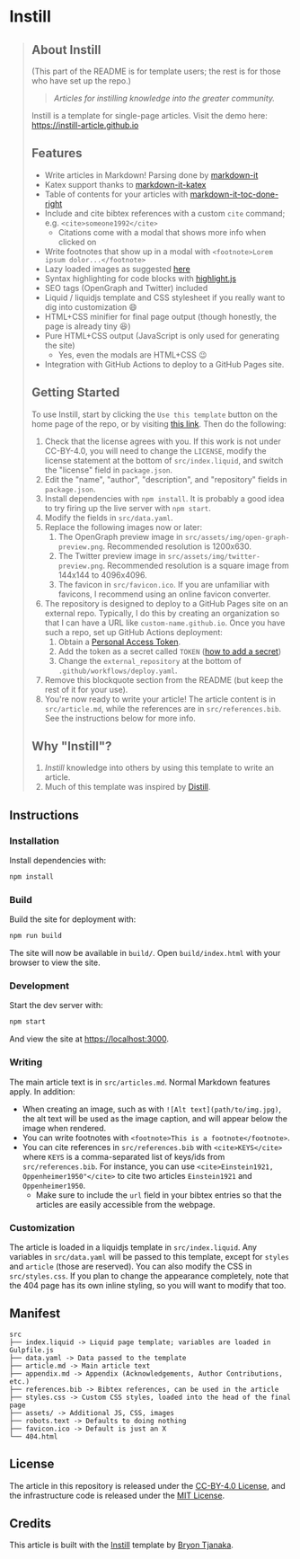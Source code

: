 # Instill

> ## About Instill
>
> (This part of the README is for template users; the rest is for those who have
> set up the repo.)
>
> > _Articles for instilling knowledge into the greater community._
>
> Instill is a template for single-page articles. Visit the demo here:
> <https://instill-article.github.io>
>
> ## Features
>
> - Write articles in Markdown! Parsing done by
>   [markdown-it](https://www.npmjs.com/package/markdown-it)
> - Katex support thanks to
>   [markdown-it-katex](https://www.npmjs.com/package/@iktakahiro/markdown-it-katex)
> - Table of contents for your articles with
>   [markdown-it-toc-done-right](https://www.npmjs.com/package/markdown-it-toc-done-right)
> - Include and cite bibtex references with a custom `cite` command; e.g.
>   `<cite>someone1992</cite>`
>   - Citations come with a modal that shows more info when clicked on
> - Write footnotes that show up in a modal with
>   `<footnote>Lorem ipsum dolor...</footnote>`
> - Lazy loaded images as suggested
>   [here](https://victorzhou.com/blog/lazy-loading-images/)
> - Syntax highlighting for code blocks with
>   [highlight.js](https://highlightjs.org/)
> - SEO tags (OpenGraph and Twitter) included
> - Liquid / liquidjs template and CSS stylesheet if you really want to dig into
>   customization :smile:
> - HTML+CSS minifier for final page output (though honestly, the page is
>   already tiny :laughing:)
> - Pure HTML+CSS output (JavaScript is only used for generating the site)
>   - Yes, even the modals are HTML+CSS :wink:
> - Integration with GitHub Actions to deploy to a GitHub Pages site.
>
> ## Getting Started
>
> To use Instill, start by clicking the `Use this template` button on the home
> page of the repo, or by visiting
> [this link](https://github.com/btjanaka/instill/generate). Then do the
> following:
>
> 1. Check that the license agrees with you. If this work is not under
>    CC-BY-4.0, you will need to change the `LICENSE`, modify the license
>    statement at the bottom of `src/index.liquid`, and switch the "license"
>    field in `package.json`.
> 1. Edit the "name", "author", "description", and "repository" fields in
>    `package.json`.
> 1. Install dependencies with `npm install`. It is probably a good idea to try
>    firing up the live server with `npm start`.
> 1. Modify the fields in `src/data.yaml`.
> 1. Replace the following images now or later:
>    1. The OpenGraph preview image in `src/assets/img/open-graph-preview.png`.
>       Recommended resolution is 1200x630.
>    1. The Twitter preview image in `src/assets/img/twitter-preview.png`.
>       Recommended resolution is a square image from 144x144 to 4096x4096.
>    1. The favicon in `src/favicon.ico`. If you are unfamiliar with favicons, I
>       recommend using an online favicon converter.
> 1. The repository is designed to deploy to a GitHub Pages site on an external
>    repo. Typically, I do this by creating an organization so that I can have a
>    URL like `custom-name.github.io`. Once you have such a repo, set up GitHub
>    Actions deployment:
>    1. Obtain a
>       [Personal Access Token](https://docs.github.com/en/free-pro-team@latest/github/authenticating-to-github/creating-a-personal-access-token).
>    1. Add the token as a secret called `TOKEN`
>       ([how to add a secret](https://docs.github.com/en/free-pro-team@latest/actions/reference/encrypted-secrets#creating-encrypted-secrets-for-a-repository))
>    1. Change the `external_repository` at the bottom of
>       `.github/workflows/deploy.yaml`.
> 1. Remove this blockquote section from the README (but keep the rest of it for
>    your use).
> 1. You're now ready to write your article! The article content is in
>    `src/article.md`, while the references are in `src/references.bib`. See the
>    instructions below for more info.
>
> ## Why "Instill"?
>
> 1. _Instill_ knowledge into others by using this template to write an article.
> 1. Much of this template was inspired by
>    [Distill](https://distill.pub/guide/).

## Instructions

### Installation

Install dependencies with:

```bash
npm install
```

### Build

Build the site for deployment with:

```bash
npm run build
```

The site will now be available in `build/`. Open `build/index.html` with your
browser to view the site.

### Development

Start the dev server with:

```bash
npm start
```

And view the site at <https://localhost:3000>.

### Writing

The main article text is in `src/articles.md`. Normal Markdown features apply.
In addition:

- When creating an image, such as with `![Alt text](path/to/img.jpg)`, the alt
  text will be used as the image caption, and will appear below the image when
  rendered.
- You can write footnotes with `<footnote>This is a footnote</footnote>`.
- You can cite references in `src/references.bib` with `<cite>KEYS</cite>` where
  `KEYS` is a comma-separated list of keys/ids from `src/references.bib`. For
  instance, you can use `<cite>Einstein1921, Oppenheimer1950"</cite>` to cite
  two articles `Einstein1921` and `Oppenheimer1950`.
  - Make sure to include the `url` field in your bibtex entries so that the
    articles are easily accessible from the webpage.

### Customization

The article is loaded in a liquidjs template in `src/index.liquid`. Any
variables in `src/data.yaml` will be passed to this template, except for
`styles` and `article` (those are reserved). You can also modify the CSS in
`src/styles.css`. If you plan to change the appearance completely, note that the
404 page has its own inline styling, so you will want to modify that too.

## Manifest

```text
src
├── index.liquid -> Liquid page template; variables are loaded in Gulpfile.js
├── data.yaml -> Data passed to the template
├── article.md -> Main article text
├── appendix.md -> Appendix (Acknowledgements, Author Contributions, etc.)
├── references.bib -> Bibtex references, can be used in the article
├── styles.css -> Custom CSS styles, loaded into the head of the final page
├── assets/ -> Additional JS, CSS, images
├── robots.text -> Defaults to doing nothing
├── favicon.ico -> Default is just an X
└── 404.html
```

## License

The article in this repository is released under the
[CC-BY-4.0 License](LICENSE), and the infrastructure code is released under the
[MIT License](LICENSE_MIT).

## Credits

This article is built with the [Instill](https://github.com/btjanaka/instill)
template by [Bryon Tjanaka](https://btjanaka.net).
